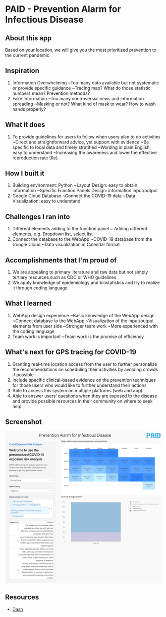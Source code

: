 # PAID - Prevention Alarm for Infectious Disease

## About this app

Based on your location, we will give you the most prioritized prevention to the current pandemic 

## Inspiration
1. Information Overwhelming
~Too many data available but not systematic or provide specific guidance
~Tracing map? What do those statistic numbers mean? Prevention methods? 
2. Fake Information
~Too many controversial news and information spreading
~Masking or not? What kind of mask to wear? How to wash hands properly? 

## What it does
1. To provide guidelines for users to follow when users plan to do activities
~Direct and straightforward advice, yet support with evidence
~Be specific to local data and timely stratified 
~Wording in plain English, easy to understand
~Increasing the awareness and lower the effective reproduction rate (Re)

## How I built it
1. Building environment: Python
~Layout Design: easy to obtain information 
~Specific Function Panels Design: information input/output
2. Google Cloud Database
~Connect the COVID-19 data 
~Data Visualization: easy to understand

## Challenges I ran into
1. Different elements adding to the function panel
~ Adding different elements, e.g. Dropdown list, select list
2. Connect the database to the WebApp
~COVID-19 database from the Google Cloud 
~Data visualization in Calendar format

## Accomplishments that I'm proud of
1. We are appealing to primary literature and raw data but not simply tertiary resources such as CDC or WHO guidelines
2. We apply knowledge of epidemiology and biostatistics and try to realize it through coding language

## What I learned
1. WebApp design experience
~Basic knowledge of the WebApp design
~Connect database to the WebApp 
~Visualization of the input/output elements from user side
~Stronger team work
~More experienced with the coding language
2. Team work is important
~Team work is the promise of efficiency

## What's next for GPS tracing for COVID-19
1. Granting real-time location access from the user to further personalize the recommendations on scheduling their activities by avoiding crowds if possible
2. Include specific clinical-based evidence on the prevention techniques for those users who would like to further understand their actions
3. Able to access this system on multiple platforms (web and app)
4. Able to answer users’ questions when they are exposed to the disease and provide possible resources in their community on where to seek help



## Screenshot

![screenshot](img/SharedScreenshot.jpg)

## Resources

* [Dash](https://dash.plot.ly/)